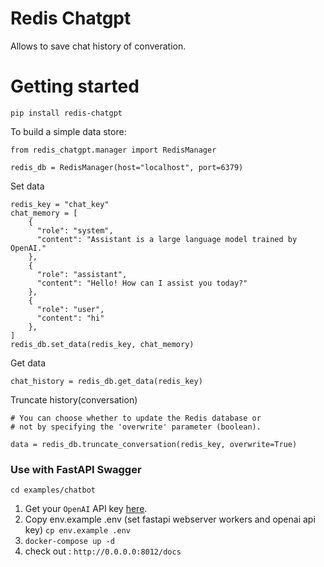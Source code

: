 # Redis Chatgpt
Allows to save chat history of converation.


# Getting started
```
pip install redis-chatgpt
```

To build a simple data store:
```
from redis_chatgpt.manager import RedisManager

redis_db = RedisManager(host="localhost", port=6379)
```

Set data
```
redis_key = "chat_key"
chat_memory = [
    {
      "role": "system",
      "content": "Assistant is a large language model trained by OpenAI."
    },
    {
      "role": "assistant",
      "content": "Hello! How can I assist you today?"
    },
    {
      "role": "user",
      "content": "hi"
    },
]
redis_db.set_data(redis_key, chat_memory)

```


Get data
```
chat_history = redis_db.get_data(redis_key)

```

Truncate history(conversation)
```
# You can choose whether to update the Redis database or 
# not by specifying the 'overwrite' parameter (boolean).

data = redis_db.truncate_conversation(redis_key, overwrite=True)

```

### Use with FastAPI Swagger
`cd examples/chatbot`
1. Get your `OpenAI` API key [here](https://platform.openai.com/overview).
2. Copy env.example .env (set fastapi webserver workers and openai api key)
    `cp env.example .env`
3. `docker-compose up -d`
4. check out : `http://0.0.0.0:8012/docs`
